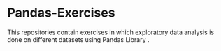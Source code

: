 # Pandas-Exercises
This repositories contain exercises in which exploratory data analysis is done on different datasets using Pandas Library .
